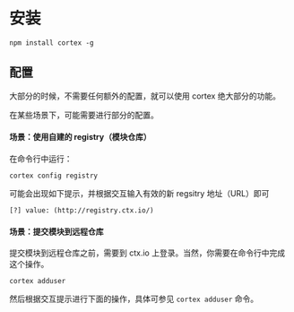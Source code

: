 # 安装

	npm install cortex -g

## 配置

大部分的时候，不需要任何额外的配置，就可以使用 cortex 绝大部分的功能。

在某些场景下，可能需要进行部分的配置。

#### 场景：使用自建的 registry（模块仓库）

在命令行中运行：

	cortex config registry

可能会出现如下提示，并根据交互输入有效的新 regsitry 地址（URL）即可

    [?] value: (http://registry.ctx.io/)


#### 场景：提交模块到远程仓库

提交模块到远程仓库之前，需要到 ctx.io 上登录。当然，你需要在命令行中完成这个操作。

    cortex adduser

然后根据交互提示进行下面的操作，具体可参见 `cortex adduser` 命令。

